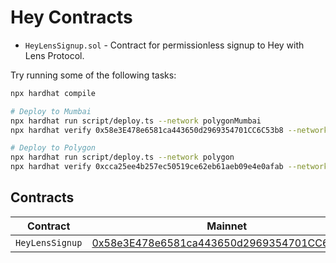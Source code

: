# Hey Contracts

- `HeyLensSignup.sol` - Contract for permissionless signup to Hey with Lens Protocol.

Try running some of the following tasks:

```sh
npx hardhat compile

# Deploy to Mumbai
npx hardhat run script/deploy.ts --network polygonMumbai
npx hardhat verify 0x58e3E478e6581ca443650d2969354701CC6C53b8 --network polygonMumbai

# Deploy to Polygon
npx hardhat run script/deploy.ts --network polygon
npx hardhat verify 0xcca25ee4b257ec50519ce62eb61aeb09e4e0afab --network polygon
```

## Contracts

| Contract        | Mainnet                                                                                                                         | Mumbai                                                                                   |
| --------------- | ------------------------------------------------------------------------------------------------------------------------------- | ---------------------------------------------------------------------------------------- |
| `HeyLensSignup` | [0x58e3E478e6581ca443650d2969354701CC6C53b8](https://mumbai.polygonscan.com/address/0x58e3E478e6581ca443650d2969354701CC6C53b8) | [WIP](https://mumbai.polygonscan.com/address/0x58e3E478e6581ca443650d2969354701CC6C53b8) |
